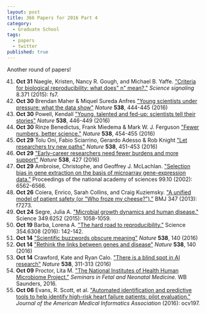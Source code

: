 ```yaml
---
layout: post
title: 366 Papers for 2016 Part 4
category:
  - Graduate School
tags:
  - papers
  - twitter
published: true
---
```


Another round of papers!

<!--break-->

41. **Oct 31** Naegle, Kristen, Nancy R. Gough, and Michael B. Yaffe. ["Criteria
    for biological reproducibility: what does" n" mean?."][oct31naegle] *Science
    signaling* 8.371 (2015): fs7.
40. **Oct 30** Brendan Maher & Miquel Sureda Anfres ["Young scientists under
    pressure: what the data show"][oct30maher] *Nature* **538**, 444-445 (2016)
39. **Oct 30** Powell, Kendall ["Young, talented and fed-up: scientists tell
    their stories"][oct30powell] *Nature* **538**, 446-449 (2016)
38. **Oct 30** Rinze Benedictus, Frank Miedema & Mark W. J. Ferguson ["Fewer
    numbers, better science."][oct30rinze] *Nature* **538**, 454-455 (2016)
37. **Oct 29** Tolu Oni, Fabio Sciarrino, Gerardo Adesso & Rob Knight ["Let
    researchers try new paths"][oct29paths] *Nature* **538**, 451-453 (2016)
36. **Oct 29** ["Early-career researchers need fewer burdens and more
    support"][oct29early] *Nature* **538**, 427 (2016)
35. **Oct 29** Ambroise, Christophe, and Geoffrey J. McLachlan. ["Selection
    bias in gene extraction on the basis of microarray gene-expression
    data."][oct29ambroise] Proceedings of the national academy of sciences
    99.10 (2002): 6562-6566.
34. **Oct 26** Coiera, Enrico, Sarah Collins, and Craig Kuziemsky. ["A unified
    model of patient safety (or "Who froze my cheese?")."][oct26coiera] BMJ 347
    (2013): f7273.
33. **Oct 24** Segre, Julia A. ["Microbial growth dynamics and human
    disease."][oct24segre] Science 349.6252 (2015): 1058-1059.
32. **Oct 19** Barba, Lorena A. ["The hard road to
    reproducibility."][oct19barba] Science 354.6308 (2016): 142-142.
31. **Oct 14** ["Scientific buzzwords obscure meaning"][oct14buzz] *Nature*
    **538**, 140 (2016)
30. **Oct 14** ["Rethink the links between genes and disease"][oct14exac]
    *Nature* **538**, 140 (2016)
29. **Oct 14** Crawford, Kate and Ryan Calo. ["There is a blind spot in AI
    research"][oct14crawford] *Nature* **538**, 311-313 (2016)
28. **Oct 09** Proctor, Lita M. ["The National Institutes of Health Human
    Microbiome Project."][oct09proctor] *Seminars in Fetal and Neonatal
    Medicine.* WB Saunders, 2016.
27. **Oct 06** Evans, R. Scott, et al. ["Automated identification and predictive
    tools to help identify high-risk heart failure patients: pilot
    evaluation."][oct06evans] *Journal of the American Medical Informatics
    Association* (2016): ocv197.

[oct31naegle]: https://www.ncbi.nlm.nih.gov/pubmed/25852186
[oct30maher]: http://www.nature.com/news/young-scientists-under-pressure-what-the-data-show-1.20871
[oct30powell]: http://www.nature.com/news/young-talented-and-fed-up-scientists-tell-their-stories-1.20872
[oct30rinze]: http://www.nature.com/news/fewer-numbers-better-science-1.20858
[oct29paths]: http://www.nature.com/news/let-researchers-try-new-paths-1.20857
[oct29early]: http://www.nature.com/news/early-career-researchers-need-fewer-burdens-and-more-support-1.20863
[oct29ambroise]: http://www.pnas.org/content/99/10/6562.full
[oct26coiera]: http://dx.doi.org/10.1136/bmj.f7273
[oct24segre]: http://science.sciencemag.org/content/349/6252/1058
[oct19barba]: http://science.sciencemag.org/content/354/6308/142
[oct14buzz]: http://www.nature.com/news/scientific-buzzwords-obscure-meaning-1.20772
[oct14exac]: http://www.nature.com/news/rethink-the-links-between-genes-and-disease-1.20771
[oct14crawford]: http://www.nature.com/news/there-is-a-blind-spot-in-ai-research-1.20805
[oct09proctor]: http://dx.doi.org/10.1016/j.siny.2016.05.002
[oct06evans]: http://dx.doi.org/10.1093/jamia/ocv197

